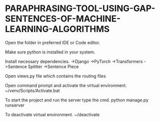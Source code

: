 # PARAPHRASING-TOOL-USING-GAP-SENTENCES-OF-MACHINE-LEARNING-ALGORITHMS

Open the folder in preferred IDE or Code editor.

Make sure python is installed in your system.

Install necessary dependencies.
->Django
->PyTorch
->Transformers
->Sentence Splitter
->Sentence Piece

Open views.py file which contains the routing files

Open command prompt and activate the virtual environment.
~/venv/Scripts/Activate.bat

To start the project and run the server type the cmd.
python manage.py runserver

To deactivate virtual environment.
~/deactivate

